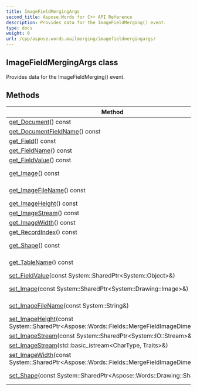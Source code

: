 ```yaml
---
title: ImageFieldMergingArgs
second_title: Aspose.Words for C++ API Reference
description: Provides data for the ImageFieldMerging() event. 
type: docs
weight: 0
url: /cpp/aspose.words.mailmerging/imagefieldmergingargs/
---
```

## ImageFieldMergingArgs class


Provides data for the ImageFieldMerging() event. 

## Methods

| Method | Description |
| --- | --- |
| [get_Document](../fieldmergingargsbase/get_document/)() const | Returns the Document object for which the mail merge is performed.  |
| [get_DocumentFieldName](../fieldmergingargsbase/get_documentfieldname/)() const | Gets the name of the merge field as specified in the document.  |
| [get_Field](../fieldmergingargsbase/get_field/)() const | Gets the object that represents the current merge field.  |
| [get_FieldName](../fieldmergingargsbase/get_fieldname/)() const | Gets the name of the merge field in the data source.  |
| [get_FieldValue](../fieldmergingargsbase/get_fieldvalue/)() const | Gets the value of the field from the data source.  |
| [get_Image](./get_image/)() const | Specifies the image that the mail merge engine must insert into the document.  |
| [get_ImageFileName](./get_imagefilename/)() const | Sets the file name of the image that the mail merge engine must insert into the document.  |
| [get_ImageHeight](./get_imageheight/)() const | Specifies the image height for the image to insert into the document.  |
| [get_ImageStream](./get_imagestream/)() const | Specifies the stream for the mail merge engine to read an image from.  |
| [get_ImageWidth](./get_imagewidth/)() const | Specifies the image width for the image to insert into the document.  |
| [get_RecordIndex](../fieldmergingargsbase/get_recordindex/)() const | Gets the zero based index of the record that is being merged.  |
| [get_Shape](./get_shape/)() const | Specifies the shape that the mail merge engine must insert into the document.  |
| [get_TableName](../fieldmergingargsbase/get_tablename/)() const | Gets the name of the data table for the current merge operation or empty string if the name is not available.  |
| [set_FieldValue](../fieldmergingargsbase/set_fieldvalue/)(const System::SharedPtr\<System::Object\>\&) | Sets the value of the field from the data source.  |
| [set_Image](./set_image/)(const System::SharedPtr\<System::Drawing::Image\>\&) | Specifies the image that the mail merge engine must insert into the document.  |
| [set_ImageFileName](./set_imagefilename/)(const System::String\&) | Sets the file name of the image that the mail merge engine must insert into the document.  |
| [set_ImageHeight](./set_imageheight/)(const System::SharedPtr\<Aspose::Words::Fields::MergeFieldImageDimension\>\&) | Setter for Aspose::Words::MailMerging::ImageFieldMergingArgs::get_ImageHeight.  |
| [set_ImageStream](./set_imagestream/)(const System::SharedPtr\<System::IO::Stream\>\&) | Specifies the stream for the mail merge engine to read an image from.  |
| [set_ImageStream](./set_imagestream/)(std::basic_istream\<CharType, Traits\>\&) |  |
| [set_ImageWidth](./set_imagewidth/)(const System::SharedPtr\<Aspose::Words::Fields::MergeFieldImageDimension\>\&) | Setter for Aspose::Words::MailMerging::ImageFieldMergingArgs::get_ImageWidth.  |
| [set_Shape](./set_shape/)(const System::SharedPtr\<Aspose::Words::Drawing::Shape\>\&) | Setter for Aspose::Words::MailMerging::ImageFieldMergingArgs::get_Shape.  |
